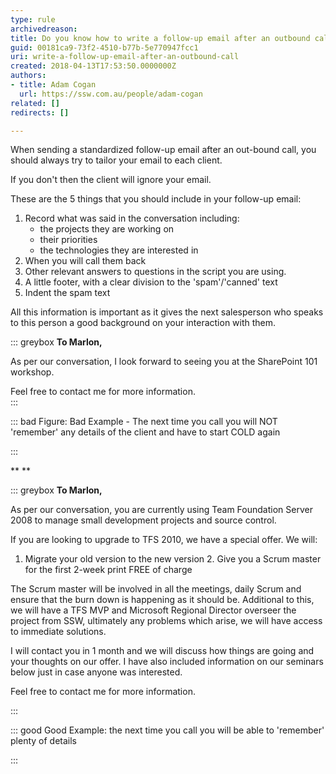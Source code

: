```yaml
---
type: rule
archivedreason: 
title: Do you know how to write a follow-up email after an outbound call?
guid: 00181ca9-73f2-4510-b77b-5e770947fcc1
uri: write-a-follow-up-email-after-an-outbound-call
created: 2018-04-13T17:53:50.0000000Z
authors:
- title: Adam Cogan
  url: https://ssw.com.au/people/adam-cogan
related: []
redirects: []

---
```


When sending a standardized follow-up email after an out-bound call, you should always try to tailor your email to each client.

If you don't then the client will ignore your email.

These are the 5 things that you should include in your follow-up email:


<!--endintro-->

1. Record what was said in the conversation including:
    * the projects they are working on
    * their priorities
    * the technologies they are interested in
2. When you will call them back
3. Other relevant answers to questions in the script you are using.
4. A little footer, with a clear division to the 'spam'/'canned' text
5. Indent the spam text




All this information is important as it gives the next salesperson who speaks to this person a good background on your interaction with them.


::: greybox
 **To Marlon,** 

As per our conversation, I look forward to seeing you at the SharePoint 101 workshop.

Feel free to contact me for more information.  
:::


::: bad
Figure: Bad Example - The next time you call you will NOT 'remember' any details of the client and have to start COLD again

:::

**
**


::: greybox
 **To Marlon,** 

As per our conversation, you are currently using Team Foundation Server 2008 to manage small development projects and source control.

If you are looking to upgrade to TFS 2010, we have a special offer. We will:
1. Migrate your old version to the new version
2. Give you a Scrum master for the first 2-week print FREE of charge

The Scrum master will be involved in all the meetings, daily Scrum and ensure that the burn down is happening as it should be. Additional to this, we will have a TFS MVP and Microsoft Regional Director overseer the project from SSW, ultimately any problems which arise, we will have access to immediate solutions.

I will contact you in 1 month and we will discuss how things are going and your thoughts on our offer.
I have also included information on our seminars below just in case anyone was interested.

Feel free to contact me for more information.     

:::


::: good
Good Example: the next time you call you will be able to 'remember' plenty of details     

:::
